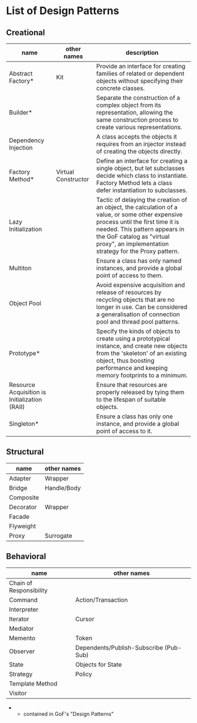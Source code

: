 # List of Design Patterns

## Creational

| name | other names | description |
|----|----|----|
| Abstract Factory* | Kit | Provide an interface for creating families of related or dependent objects without specifying their concrete classes. |
| Builder* | | Separate the construction of a complex object from its representation, allowing the same construction process to create various representations. |
| Dependency Injection | | A class accepts the objects it requires from an injector instead of creating the objects directly. |
| Factory Method* | Virtual Constructor | Define an interface for creating a single object, but let subclasses decide which class to instantiate. Factory Method lets a class defer instantiation to subclasses. |
| Lazy Initialization | | Tactic of delaying the creation of an object, the calculation of a value, or some other expensive process until the first time it is needed. This pattern appears in the GoF catalog as "virtual proxy", an implementation strategy for the Proxy pattern. |
| Multiton | | Ensure a class has only named instances, and provide a global point of access to them. |
| Object Pool | | Avoid expensive acquisition and release of resources by recycling objects that are no longer in use. Can be considered a generalisation of connection pool and thread pool patterns. |
| Prototype* | | Specify the kinds of objects to create using a prototypical instance, and create new objects from the 'skeleton' of an existing object, thus boosting performance and keeping memory footprints to a minimum. |
| Resource Acquisition is Initialization (RAII) | | Ensure that resources are properly released by tying them to the lifespan of suitable objects. |
| Singleton* | | Ensure a class has only one instance, and provide a global point of access to it. |

## Structural

| name | other names |
|----|----|
| Adapter | Wrapper |
| Bridge | Handle/Body |
| Composite | |
| Decorator | Wrapper |
| Facade | |
| Flyweight | |
| Proxy | Surrogate |

## Behavioral

| name | other names |
|----|----|
| Chain of Responsibility | |
| Command | Action/Transaction |
| Interpreter | |
| Iterator | Cursor |
| Mediator | |
| Memento | Token |
| Observer | Dependents/Publish-Subscribe (Pub-Sub) |
| State | Objects for State |
| Strategy | Policy |
| Template Method | |
| Visitor | |

* - contained in GoF's "Design Patterns"